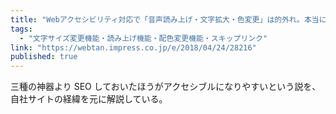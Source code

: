 ```yaml
---
title: "Webアクセシビリティ対応で「音声読み上げ・文字拡大・色変更」は的外れ。本当に必要なのはSEO？"
tags:
  - "文字サイズ変更機能・読み上げ機能・配色変更機能・スキップリンク"
link: "https://webtan.impress.co.jp/e/2018/04/24/28216"
published: true
---
```


三種の神器より SEO しておいたほうがアクセシブルになりやすいという説を、自社サイトの経緯を元に解説している。
